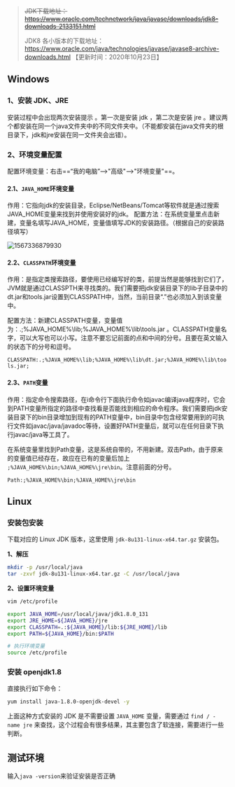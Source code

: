 > ~~JDK下载地址：<https://www.oracle.com/technetwork/java/javase/downloads/jdk8-downloads-2133151.html>~~
> 
> JDK8 各小版本的下载地址：<https://www.oracle.com/java/technologies/javase/javase8-archive-downloads.html> 【更新时间：2020年10月23日】

## Windows

### 1、安装 JDK、JRE

安装过程中会出现两次安装提示 。第一次是安装 jdk ，第二次是安装 jre 。建议两个都安装在同一个java文件夹中的不同文件夹中。（不能都安装在java文件夹的根目录下，jdk和jre安装在同一文件夹会出错）。

### 2、环境变量配置

配置环境变量：右击==“我的电脑”-->"高级"-->"环境变量"==。

#### 2.1、`JAVA_HOME`环境变量

作用：它指向jdk的安装目录，Eclipse/NetBeans/Tomcat等软件就是通过搜索JAVA_HOME变量来找到并使用安装好的jdk。
配置方法：在系统变量里点击新建，变量名填写JAVA_HOME，变量值填写JDK的安装路径。（根据自己的安装路径填写）

![1567336879930](../images/1567336879930.png)

#### 2.2、`CLASSPATH`环境变量

作用：是指定类搜索路径，要使用已经编写好的类，前提当然是能够找到它们了，JVM就是通过CLASSPTH来寻找类的。我们需要把jdk安装目录下的lib子目录中的dt.jar和tools.jar设置到CLASSPATH中，当然，当前目录“.”也必须加入到该变量中。

配置方法：新建CLASSPATH变量，变量值为：.;%JAVA_HOME%\lib;%JAVA_HOME%\lib\tools.jar 。CLASSPATH变量名字，可以大写也可以小写。注意不要忘记前面的点和中间的分号。且要在英文输入的状态下的分号和逗号。

`CLASSPATH:.;%JAVA_HOME%\lib;%JAVA_HOME%\lib\dt.jar;%JAVA_HOME%\lib\tools.jar;`

#### 2.3、`PATH`变量

作用：指定命令搜索路径，在i命令行下面执行命令如javac编译java程序时，它会到PATH变量所指定的路径中查找看是否能找到相应的命令程序。我们需要把jdk安装目录下的bin目录增加到现有的PATH变量中，bin目录中包含经常要用到的可执行文件如javac/java/javadoc等待，设置好PATH变量后，就可以在任何目录下执行javac/java等工具了。

在系统变量里找到Path变量，这是系统自带的，不用新建。双击Path，由于原来的变量值已经存在，故应在已有的变量后加上 `;%JAVA_HOME%\bin;%JAVA_HOME%\jre\bin`。注意前面的分号。

`Path:;%JAVA_HOME%\bin;%JAVA_HOME%\jre\bin`

## Linux

### 安装包安装

下载对应的 Linux JDK 版本，这里使用 `jdk-8u131-linux-x64.tar.gz` 安装包。

**1、解压**

```bash
mkdir -p /usr/local/java
tar -zxvf jdk-8u131-linux-x64.tar.gz -C /usr/local/java
```

**2、设置环境变量**

```bash
vim /etc/profile

export JAVA_HOME=/usr/local/java/jdk1.8.0_131  
export JRE_HOME=${JAVA_HOME}/jre  
export CLASSPATH=.:${JAVA_HOME}/lib:${JRE_HOME}/lib  
export PATH=${JAVA_HOME}/bin:$PATH

# 执行环境变量
source /etc/profile
```

### 安装 openjdk1.8

直接执行如下命令：

```bash
yum install java-1.8.0-openjdk-devel -y
```

上面这种方式安装的 JDK 是不需要设置 `JAVA_HOME` 变量，需要通过 `find / -name jre` 来查找，这个过程会有很多结果，其主要包含了软连接，需要进行一些判断。

## 测试环境

输入`java -version`来验证安装是否正确


